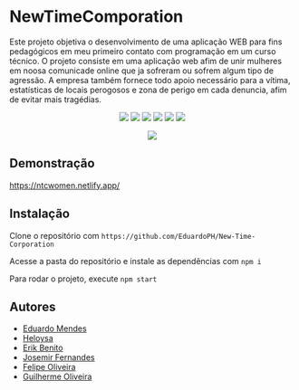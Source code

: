 # NewTimeComporation

Este projeto objetiva o desenvolvimento de uma aplicação WEB para fins pedagógicos em meu primeiro contato com programação em um curso técnico.
O projeto consiste em uma aplicação web afim de unir mulheres em noosa comunicade online que ja sofreram ou sofrem algum tipo de agressão. A empresa também fornece todo apoio necessário para a vítima, estatísticas de locais perogosos e zona de perigo em cada denuncia, afim de evitar
mais tragédias.

<p align="center">
  <a href="#"><img src="https://img.shields.io/badge/JavaScript-%23F7DF1E.svg?style=for-the-badge&logo=javascript&logoColor=black"></a>
  <a href="#"><img src="https://img.shields.io/badge/react-%2320232a.svg?style=for-the-badge&logo=react&logoColor=%2361DAFB"></a>
  <a href="#"><img src="https://img.shields.io/badge/css3-%231572B6.svg?style=for-the-badge&logo=css3&logoColor=white"></a>
  <a href="#"><img src="https://img.shields.io/badge/Node.js-%23339933.svg?style=for-the-badge&logo=node.js&logoColor=white"></a>
   <a href="#"><img src="https://img.shields.io/badge/MySQL-%234479A1.svg?style=for-the-badge&logo=mysql&logoColor=white"></a>
  <a href="#"><img src="https://img.shields.io/badge/HTTP-%23000000.svg?style=for-the-badge&logo=http&logoColor=white"></a>
</p>

<p align="center">
  <img src="https://user-images.githubusercontent.com/88357842/236710221-c4e06257-ef25-4641-87a2-a2c03f677222.png" />
</p>


## Demonstração

https://ntcwomen.netlify.app/

## Instalação

Clone o repositório com ```https://github.com/EduardoPH/New-Time-Corporation```

Acesse a pasta do repositório e instale as dependências com ```npm i```

Para rodar o projeto, execute ```npm start```

## Autores

- [Eduardo Mendes](https://www.github.com/EduardoPH)
- [Heloysa](https://github.com/heloysasa)
- [Erik Benito](https://github.com/Erik-Benito)
- [Josemir Fernandes](https://github.com/jhowsemi1)
- [Felipe Oliveira](https://github.com/Felipe-Oliveira-Verissimo)
- [Guilherme Oliveira](https://github.com/GuiOliveira0)
